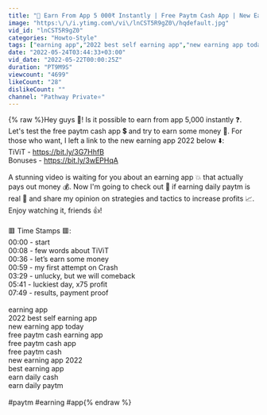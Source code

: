 ```yaml
---
title: "📌 Earn From App 5 000₹ Instantly | Free Paytm Cash App | New Earning App 2022"
image: "https:\/\/i.ytimg.com\/vi\/lnCST5R9gZ0\/hqdefault.jpg"
vid_id: "lnCST5R9gZ0"
categories: "Howto-Style"
tags: ["earning app","2022 best self earning app","new earning app today"]
date: "2022-05-24T03:44:33+03:00"
vid_date: "2022-05-22T00:00:25Z"
duration: "PT9M9S"
viewcount: "4699"
likeCount: "28"
dislikeCount: ""
channel: "Pathway Private⭐️"
---
```

{% raw %}Hey guys 💎! Is it possible to earn from app 5,000 instantly ❓. Let's test the free paytm cash app 💲 and try to earn some money 💸. For those who want, I left a link to the new earning app 2022 below ⬇️:<br />TiViT - <a rel="nofollow" target="blank" href="https://bit.ly/3G7HhfB">https://bit.ly/3G7HhfB</a><br />Bonuses - <a rel="nofollow" target="blank" href="https://bit.ly/3wEPHqA">https://bit.ly/3wEPHqA</a><br /><br />A stunning video is waiting for you about an earning app 💥 that actually pays out money 💰. Now I'm going to check out 👀 if earning daily paytm is real 💯 and share my opinion on strategies and tactics to increase profits 📈. Enjoy watching it, friends 👍! <br /><br />🟥 Time Stamps 🟥:<br />00:00 - start<br />00:08 - few words about TiViT<br />00:36 - let’s earn some money<br />00:59 - my first attempt on Crash<br />03:29 - unlucky, but we will comeback<br />05:41 - luckiest day, x75 profit<br />07:49 - results, payment proof<br /><br />earning app<br />2022 best self earning app<br />new earning app today<br />free paytm cash earning app<br />free paytm cash app<br />free paytm cash<br />new earning app 2022<br />best earning app<br />earn daily cash<br />earn daily paytm<br /><br />#paytm #earning #app{% endraw %}
